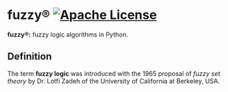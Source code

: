 # fuzzy® [![Apache License](https://img.shields.io/badge/license-Apache-blue.svg)](https://github.com/iamprabhat/fuzzy/blob/master/LICENSE)
<b>fuzzy®:</b> fuzzy logic algorithms in Python.

## Definition
The term <b>fuzzy logic</b> was introduced with the 1965 proposal of <i>fuzzy set theory</i> by Dr. Lotfi Zadeh of the University of California at Berkeley, USA.

